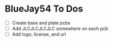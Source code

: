# BlueJay54 To Dos

- [ ] Create base and plate pcbs
- [ ] Add JLCJLCJLCJLC somewhere on each pcb
- [ ] Add logo, license, and url
